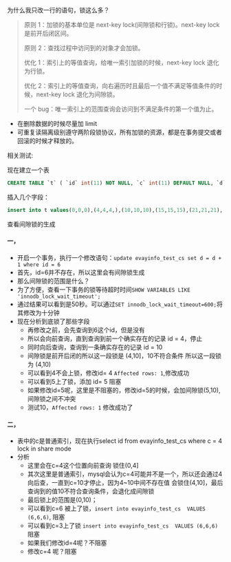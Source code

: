 为什么我只改一行的语句，锁这么多？

> 原则 1：加锁的基本单位是 next-key lock(间隙锁和行锁)。next-key lock 是前开后闭区间。
>
> 原则 2：查找过程中访问到的对象才会加锁。
>
> 优化 1：索引上的等值查询，给唯一索引加锁的时候，next-key lock 退化为行锁。
>
> 优化 2：索引上的等值查询，向右遍历时且最后一个值不满足等值条件的时候，next-key lock 退化为间隙锁。
>
> 一个 bug：唯一索引上的范围查询会访问到不满足条件的第一个值为止。

- 在删除数据的时候尽量加 limit
- 可重复读隔离级别遵守两阶段锁协议，所有加锁的资源，都是在事务提交或者回滚的时候才释放的。

相关测试:

现在建立一个表

~~~sql
CREATE TABLE `t` ( `id` int(11) NOT NULL, `c` int(11) DEFAULT NULL, `d` int(11) DEFAULT NULL, PRIMARY KEY (`id`), KEY `c` (`c`)) ENGINE=InnoDB;
~~~

插入几个字段：

~~~sql
insert into t values(0,0,0),(4,4,4,),(10,10,10),(15,15,15),(21,21,21),(25,25,25);
~~~

查看间隙锁的生成

#### 一，

- 开启一个事务，执行一个修改语句：`update evayinfo_test_cs set d = d + 1 where id = 6` 
- 首先，id=6并不存在，所以这里会有间隙锁生成
- 那么间隙锁的范围是什么？
- 为了方便，查看一下事务的锁等待超时时间`SHOW VARIABLES LIKE 'innodb_lock_wait_timeout';`
- 通过结果可以看到是50秒。可以通过`SET innodb_lock_wait_timeout=600;`将其修改为十分钟
- 现在分析到底锁了那些字段
  - 再修改之前，会先查询到6这个id，但是没有
  - 所以会向前查询，直到查询到前一个确实存在的记录  id = 4，停止 
  - 同时向后查询，查询到一条确实存在的记录 id = 10
  - 间隙锁是前开后闭的所以这一段锁是 (4,10]，10不符合条件 所以这一段锁为 (4,10)
  - 可以看到4不会上锁，修改id= 4 `Affected rows: 1`,修改成功
  - 可以看到5上了锁，添加 id= 5 阻塞
  - 如果修改id=5呢，这里是不阻塞的，修改id=5的时候，会加间隙锁(5,10),间隙锁之间不冲突
  - 测试10，`Affected rows: 1` 修改成功了

#### 二，

- 表中的c是普通索引，现在执行select id from evayinfo_test_cs where c = 4 lock in share mode 
- 分析
  - 这里会在c=4这个位置向前查询 锁住(0,4]
  - 其次这里是普通索引，mysql会认为c=4可能并不是一个，所以还会通过4向后查，一直到c=10才停止，因为4~10中间不存在值 会锁住(4,10]，最后查询到的值10不符合查询条件，会退化成间隙锁
  - 最后锁上的范围是(0,10)；
  - 可以看到c=6 被上了锁，`insert into evayinfo_test_cs  VALUES (6,6,6)`, 阻塞
  - 可以看到c=3上了锁 `insert into evayinfo_test_cs  VALUES (6,6,6)` 阻塞
  - 如果我们修改id=4呢？不阻塞
  - 修改c=4 呢？阻塞